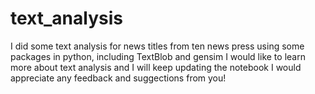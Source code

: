 # text_analysis
I did some text analysis for news titles from ten news press using some packages in python, including TextBlob and gensim
I would like to learn more about text analysis and I will keep updating the notebook
I would appreciate any feedback and suggections from you!

